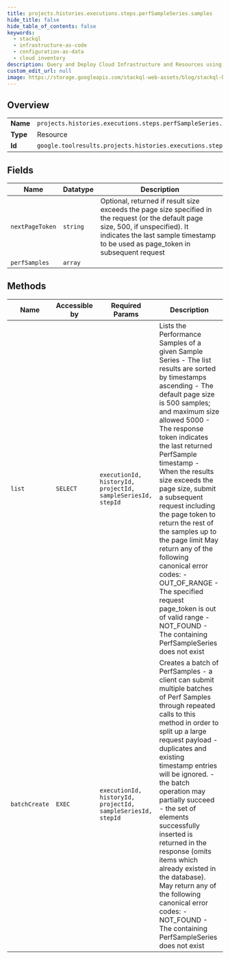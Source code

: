 ```yaml
---
title: projects.histories.executions.steps.perfSampleSeries.samples
hide_title: false
hide_table_of_contents: false
keywords:
  - stackql
  - infrastructure-as-code
  - configuration-as-data
  - cloud inventory
description: Query and Deploy Cloud Infrastructure and Resources using SQL
custom_edit_url: null
image: https://storage.googleapis.com/stackql-web-assets/blog/stackql-blog-post-featured-image.png
---
```

  
    

## Overview
<table><tbody>
<tr><td><b>Name</b></td><td><code>projects.histories.executions.steps.perfSampleSeries.samples</code></td></tr>
<tr><td><b>Type</b></td><td>Resource</td></tr>
<tr><td><b>Id</b></td><td><code>google.toolresults.projects.histories.executions.steps.perfSampleSeries.samples</code></td></tr>
</tbody></table>

## Fields
| Name | Datatype | Description |
| ---- | -------- | ----------- |
| `nextPageToken` | `string` | Optional, returned if result size exceeds the page size specified in the request (or the default page size, 500, if unspecified). It indicates the last sample timestamp to be used as page_token in subsequent request |
| `perfSamples` | `array` |  |
## Methods
| Name | Accessible by | Required Params | Description |
| ---- | ------------- | --------------- | ----------- |
| `list` | `SELECT` | `executionId, historyId, projectId, sampleSeriesId, stepId` | Lists the Performance Samples of a given Sample Series - The list results are sorted by timestamps ascending - The default page size is 500 samples; and maximum size allowed 5000 - The response token indicates the last returned PerfSample timestamp - When the results size exceeds the page size, submit a subsequent request including the page token to return the rest of the samples up to the page limit May return any of the following canonical error codes: - OUT_OF_RANGE - The specified request page_token is out of valid range - NOT_FOUND - The containing PerfSampleSeries does not exist |
| `batchCreate` | `EXEC` | `executionId, historyId, projectId, sampleSeriesId, stepId` | Creates a batch of PerfSamples - a client can submit multiple batches of Perf Samples through repeated calls to this method in order to split up a large request payload - duplicates and existing timestamp entries will be ignored. - the batch operation may partially succeed - the set of elements successfully inserted is returned in the response (omits items which already existed in the database). May return any of the following canonical error codes: - NOT_FOUND - The containing PerfSampleSeries does not exist |
